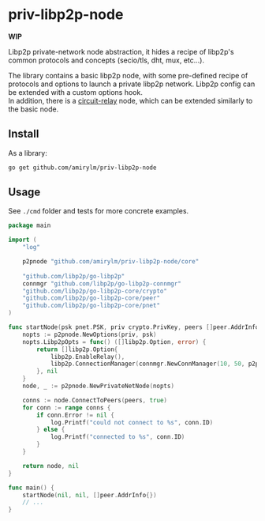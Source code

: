 # priv-libp2p-node

**WIP**

Libp2p private-network node abstraction, it hides a recipe of libp2p's common protocols and concepts (secio/tls, dht, mux, etc...).

The library contains a basic libp2p node, with some pre-defined recipe of protocols and options to launch a private libp2p network.
Libp2p config can be extended with a custom options hook.  
In addition, there is a [circuit-relay](https://docs.libp2p.io/concepts/circuit-relay/) node, which can be extended similarly to the basic node.

## Install

As a library:

```bash
go get github.com/amirylm/priv-libp2p-node
```


## Usage

See `./cmd` folder and tests for more concrete examples.

```go
package main

import (
    "log"

	p2pnode "github.com/amirylm/priv-libp2p-node/core"
	
	"github.com/libp2p/go-libp2p"
	connmgr "github.com/libp2p/go-libp2p-connmgr"
	"github.com/libp2p/go-libp2p-core/crypto"
	"github.com/libp2p/go-libp2p-core/peer"
	"github.com/libp2p/go-libp2p-core/pnet"
)

func startNode(psk pnet.PSK, priv crypto.PrivKey, peers []peer.AddrInfo) (*p2pnode.PrivateNetNode, error) {
	nopts := p2pnode.NewOptions(priv, psk)
	nopts.Libp2pOpts = func() ([]libp2p.Option, error) {
		return []libp2p.Option{
			libp2p.EnableRelay(),
			libp2p.ConnectionManager(connmgr.NewConnManager(10, 50, p2pnode.ConnectionsGrace)),
		}, nil
	}
	node, _ := p2pnode.NewPrivateNetNode(nopts)

	conns := node.ConnectToPeers(peers, true)
	for conn := range conns {
		if conn.Error != nil {
			log.Printf("could not connect to %s", conn.ID)
		} else {
			log.Printf("connected to %s", conn.ID)
		}
	}

	return node, nil
}

func main() {
    startNode(nil, nil, []peer.AddrInfo{})
    // ...
}
``` 

